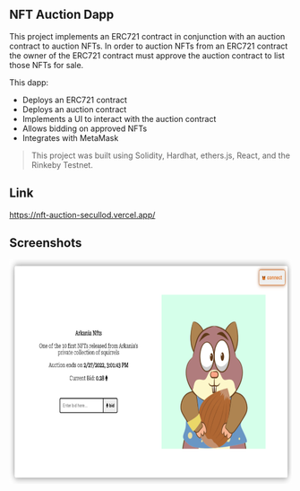 ## NFT Auction Dapp

This project implements an ERC721 contract in conjunction with an auction contract to auction NFTs. In order to auction NFTs from an ERC721 contract the owner of the ERC721 contract must approve the auction contract to list those NFTs for sale.

This dapp:

- Deploys an ERC721 contract
- Deploys an auction contract
- Implements a UI to interact with the auction contract
- Allows bidding on approved NFTs
- Integrates with MetaMask

> This project was built using Solidity, Hardhat, ethers.js, React, and the Rinkeby Testnet.

## Link

https://nft-auction-secullod.vercel.app/

## Screenshots

<p float="left">
<img src="./img/nft.png" width="800" height="400">
</p>
